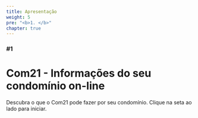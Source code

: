 ```yaml
---
title: Apresentação
weight: 5
pre: "<b>1. </b>"
chapter: true
---
```


### #1

# Com21 - Informações do seu condomínio on-line

Descubra o que o Com21 pode fazer por seu condomínio. Clique na seta ao lado para iniciar.
